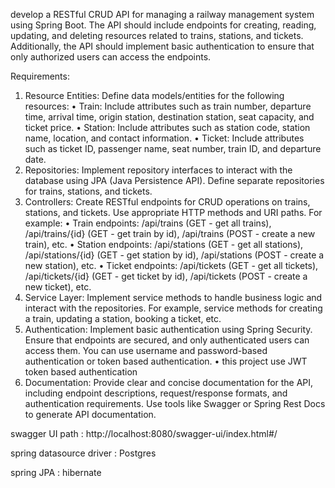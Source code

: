 develop a RESTful CRUD API for managing a railway management system using Spring Boot. The API should include endpoints for creating, reading, updating, and deleting resources related to trains, stations, and tickets. Additionally, the API should implement basic authentication to ensure that only authorized users can access the endpoints. 

Requirements: 
1. Resource Entities: Define data models/entities for the following resources: 
•	Train: Include attributes such as train number, departure time, arrival time, origin station, destination station, seat capacity, and ticket price. 
•	Station: Include attributes such as station code, station name, location, and contact information. 
•	Ticket: Include attributes such as ticket ID, passenger name, seat number, train ID, and departure date. 
2.	Repositories: Implement repository interfaces to interact with the database using JPA (Java Persistence API). Define separate repositories for trains, stations, and tickets. 
3.	Controllers: Create RESTful endpoints for CRUD operations on trains, stations, and tickets. Use appropriate HTTP methods and URI paths. For example: 
•	Train endpoints: /api/trains (GET - get all trains), /api/trains/{id} (GET - get train by id), /api/trains (POST - create a new train), etc. 
•	Station endpoints: /api/stations (GET - get all stations), /api/stations/{id} (GET - get station by id), /api/stations (POST - create a new station), etc. 
•	Ticket endpoints: /api/tickets (GET - get all tickets), /api/tickets/{id} (GET - get ticket by id), /api/tickets (POST - create a new ticket), etc. 
4.	Service Layer: Implement service methods to handle business logic and interact with the repositories. For example, service methods for creating a train, updating a station, booking a ticket, etc. 
5.	Authentication: Implement basic authentication using Spring Security. Ensure that endpoints are secured, and only authenticated users can access them. You can use username and password-based authentication or token based authentication.
    • this project use JWT token based authentication
6.	Documentation: Provide clear and concise documentation for the API, including endpoint descriptions, request/response formats, and authentication requirements. Use tools like Swagger or Spring Rest Docs to generate API documentation.

swagger UI path : http://localhost:8080/swagger-ui/index.html#/

spring datasource driver : Postgres

spring JPA : hibernate
